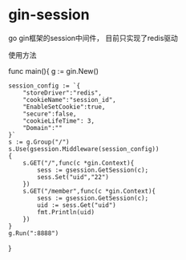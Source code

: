 # gin-session
go gin框架的session中间件， 目前只实现了redis驱动

使用方法

func main(){
	g := gin.New()

	session_config := `{
		"storeDriver":"redis",
		"cookieName":"session_id",
		"EnableSetCookie":true,
		"secure":false,
		"cookieLifeTime": 3,
		"Domain":""
	}`
	s := g.Group("/")
	s.Use(gsession.Middleware(session_config))
	{
		s.GET("/",func(c *gin.Context){
			sess := gsession.GetSession(c);
			sess.Set("uid","22")
		})
		s.GET("/member",func(c *gin.Context){
			sess := gsession.GetSession(c);
			uid := sess.Get("uid")
			fmt.Println(uid)
		})
	}
	g.Run(":8888")
}




